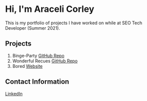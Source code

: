 # Hi, I'm Araceli Corley
This is my portfolio of projects I have worked on while at SEO Tech Developer (Summer 2021).

## Projects
1. Binge-Party
[GitHub Repo](https://github.com/cjwinston/binge-party)
2. Wonderful Recues
[GitHub Repo](https://github.com/egomez4/Week4Project)
4. Bored
[Website](https://seo-bored.herokuapp.com/)

## Contact Information
[LinkedIn](https://www.linkedin.com/in/araceli-corley-745bbb1b8/)

